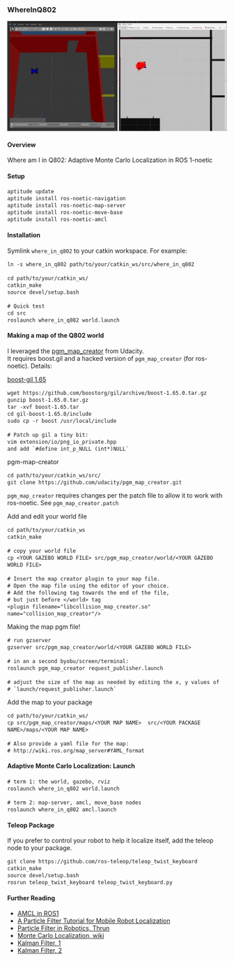 ### WhereInQ802

![](screencaps/where_in_q802_4.png)

#### Overview

Where am I in Q802: Adaptive Monte Carlo Localization in ROS 1-noetic

#### Setup

```
aptitude update
aptitude install ros-noetic-navigation
aptitude install ros-noetic-map-server
aptitude install ros-noetic-move-base
aptitude install ros-noetic-amcl
```

#### Installation

Symlink `where_in_q802` to your catkin workspace.  For example:

```
ln -s where_in_q802 path/to/your/catkin_ws/src/where_in_q802

cd path/to/your/catkin_ws/
catkin_make
source devel/setup.bash

# Quick test
cd src
roslaunch where_in_q802 world.launch
```

#### Making a map of the Q802 world

I leveraged the [pgm_map_creator](https://github.com/udacity/pgm_map_creator) from Udacity.  
It requires boost.gil and a hacked version of `pgm_map_creator` (for ros-noetic).  Details:

[boost-gil 1.65](https://github.com/boostorg/gil/releases/tag/boost-1.65.0)
```
wget https://github.com/boostorg/gil/archive/boost-1.65.0.tar.gz
gunzip boost-1.65.0.tar.gz
tar -xvf boost-1.65.tar
cd gil-boost-1.65.0/include
sudo cp -r boost /usr/local/include

# Patch up gil a tiny bit:
vim extension/io/png_io_private.hpp
and add `#define int_p_NULL (int*)NULL`
```

pgm-map-creator
```
cd path/to/your/catkin_ws/src/
git clone https://github.com/udacity/pgm_map_creator.git
```

`pgm_map_creator` requires changes per the patch file to allow it
to work with ros-noetic.  See `pgm_map_creator.patch`

Add and edit your world file
```
cd path/to/your/catkin_ws
catkin_make

# copy your world file
cp <YOUR GAZEBO WORLD FILE> src/pgm_map_creator/world/<YOUR GAZEBO WORLD FILE>

# Insert the map creator plugin to your map file. 
# Open the map file using the editor of your choice. 
# Add the following tag towards the end of the file, 
# but just before </world> tag
<plugin filename="libcollision_map_creator.so" name="collision_map_creator"/>
```

Making the map pgm file!
```
# run gzserver
gzserver src/pgm_map_creator/world/<YOUR GAZEBO WORLD FILE>

# in an a second byobu/screen/terminal:
roslaunch pgm_map_creator request_publisher.launch

# adjust the size of the map as needed by editing the x, y values of
# `launch/request_publisher.launch`
```

Add the map to your package
```
cd path/to/your/catkin_ws/
cp src/pgm_map_creator/maps/<YOUR MAP NAME>  src/<YOUR PACKAGE NAME>/maps/<YOUR MAP NAME>

# Also provide a yaml file for the map:
# http://wiki.ros.org/map_server#YAML_format
```

#### Adaptive Monte Carlo Localization: Launch
```
# term 1: the world, gazebo, rviz
roslaunch where_in_q802 world.launch

# term 2: map-server, amcl, move_base nodes
roslaunch where_in_q802 amcl.launch
```

#### Teleop Package

If you prefer to control your robot to help it localize itself, add the teleop
node to your package.
```
git clone https://github.com/ros-teleop/teleop_twist_keyboard
catkin_make
source devel/setup.bash
rosrun teleop_twist_keyboard teleop_twist_keyboard.py
```

#### Further Reading
- [AMCL in ROS1](http://wiki.ros.org/amcl)
- [A Particle Filter Tutorial for Mobile Robot Localization](http://www.cim.mcgill.ca/~yiannis/particletutorial.pdf)
- [Particle Filter in Robotics, Thrun](https://dl.acm.org/doi/pdf/10.5555/2073876.2073937)
- [Monte Carlo Localization, wiki](https://en.wikipedia.org/wiki/Monte_Carlo_localization)
- [Kalman Filter, 1](http://www.bzarg.com/p/how-a-kalman-filter-works-in-pictures/)
- [Kalman Filter, 2](http://robotsforroboticists.com/kalman-filtering/)
